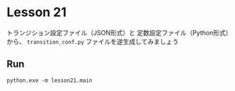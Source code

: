 # Lesson 21

トランジション設定ファイル（JSON形式）と 定数設定ファイル（Python形式）から、 `transition_conf.py` ファイルを逆生成してみましょう  

## Run

```shell
python.exe -m lesson21.main
```
